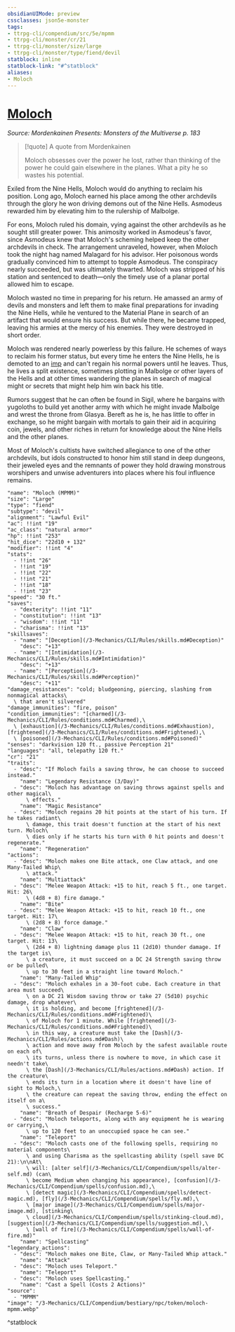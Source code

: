 ```yaml
---
obsidianUIMode: preview
cssclasses: json5e-monster
tags:
- ttrpg-cli/compendium/src/5e/mpmm
- ttrpg-cli/monster/cr/21
- ttrpg-cli/monster/size/large
- ttrpg-cli/monster/type/fiend/devil
statblock: inline
statblock-link: "#^statblock"
aliases:
- Moloch
---
```

# [Moloch](3-Mechanics\CLI\Compendium\bestiary\npc/moloch-mpmm.md)
*Source: Mordenkainen Presents: Monsters of the Multiverse p. 183*  

> [!quote] A quote from Mordenkainen  
> 
> Moloch obsesses over the power he lost, rather than thinking of the power he could gain elsewhere in the planes. What a pity he so wastes his potential.

Exiled from the Nine Hells, Moloch would do anything to reclaim his position. Long ago, Moloch earned his place among the other archdevils through the glory he won driving demons out of the Nine Hells. Asmodeus rewarded him by elevating him to the rulership of Malbolge.

For eons, Moloch ruled his domain, vying against the other archdevils as he sought still greater power. This animosity worked in Asmodeus's favor, since Asmodeus knew that Moloch's scheming helped keep the other archdevils in check. The arrangement unraveled, however, when Moloch took the night hag named Malagard for his advisor. Her poisonous words gradually convinced him to attempt to topple Asmodeus. The conspiracy nearly succeeded, but was ultimately thwarted. Moloch was stripped of his station and sentenced to death—only the timely use of a planar portal allowed him to escape.

Moloch wasted no time in preparing for his return. He amassed an army of devils and monsters and left them to make final preparations for invading the Nine Hells, while he ventured to the Material Plane in search of an artifact that would ensure his success. But while there, he became trapped, leaving his armies at the mercy of his enemies. They were destroyed in short order.

Moloch was rendered nearly powerless by this failure. He schemes of ways to reclaim his former status, but every time he enters the Nine Hells, he is demoted to an [imp](/3-Mechanics/CLI/Compendium/bestiary/fiend/imp.md) and can't regain his normal powers until he leaves. Thus, he lives a split existence, sometimes plotting in Malbolge or other layers of the Hells and at other times wandering the planes in search of magical might or secrets that might help him win back his title.

Rumors suggest that he can often be found in Sigil, where he bargains with yugoloths to build yet another army with which he might invade Malbolge and wrest the throne from Glasya. Bereft as he is, he has little to offer in exchange, so he might bargain with mortals to gain their aid in acquiring coin, jewels, and other riches in return for knowledge about the Nine Hells and the other planes.

Most of Moloch's cultists have switched allegiance to one of the other archdevils, but idols constructed to honor him still stand in deep dungeons, their jeweled eyes and the remnants of power they hold drawing monstrous worshipers and unwise adventurers into places where his foul influence remains.

```statblock
"name": "Moloch (MPMM)"
"size": "Large"
"type": "fiend"
"subtype": "devil"
"alignment": "Lawful Evil"
"ac": !!int "19"
"ac_class": "natural armor"
"hp": !!int "253"
"hit_dice": "22d10 + 132"
"modifier": !!int "4"
"stats":
  - !!int "26"
  - !!int "19"
  - !!int "22"
  - !!int "21"
  - !!int "18"
  - !!int "23"
"speed": "30 ft."
"saves":
  - "dexterity": !!int "11"
  - "constitution": !!int "13"
  - "wisdom": !!int "11"
  - "charisma": !!int "13"
"skillsaves":
  - "name": "[Deception](/3-Mechanics/CLI/Rules/skills.md#Deception)"
    "desc": "+13"
  - "name": "[Intimidation](/3-Mechanics/CLI/Rules/skills.md#Intimidation)"
    "desc": "+13"
  - "name": "[Perception](/3-Mechanics/CLI/Rules/skills.md#Perception)"
    "desc": "+11"
"damage_resistances": "cold; bludgeoning, piercing, slashing from nonmagical attacks\
  \ that aren't silvered"
"damage_immunities": "fire, poison"
"condition_immunities": "[charmed](/3-Mechanics/CLI/Rules/conditions.md#Charmed),\
  \ [exhaustion](/3-Mechanics/CLI/Rules/conditions.md#Exhaustion), [frightened](/3-Mechanics/CLI/Rules/conditions.md#Frightened),\
  \ [poisoned](/3-Mechanics/CLI/Rules/conditions.md#Poisoned)"
"senses": "darkvision 120 ft., passive Perception 21"
"languages": "all, telepathy 120 ft."
"cr": "21"
"traits":
  - "desc": "If Moloch fails a saving throw, he can choose to succeed instead."
    "name": "Legendary Resistance (3/Day)"
  - "desc": "Moloch has advantage on saving throws against spells and other magical\
      \ effects."
    "name": "Magic Resistance"
  - "desc": "Moloch regains 20 hit points at the start of his turn. If he takes radiant\
      \ damage, this trait doesn't function at the start of his next turn. Moloch\
      \ dies only if he starts his turn with 0 hit points and doesn't regenerate."
    "name": "Regeneration"
"actions":
  - "desc": "Moloch makes one Bite attack, one Claw attack, and one Many-Tailed Whip\
      \ attack."
    "name": "Multiattack"
  - "desc": "Melee Weapon Attack: +15 to hit, reach 5 ft., one target. Hit: 26\
      \ (4d8 + 8) fire damage."
    "name": "Bite"
  - "desc": "Melee Weapon Attack: +15 to hit, reach 10 ft., one target. Hit: 17\
      \ (2d8 + 8) force damage."
    "name": "Claw"
  - "desc": "Melee Weapon Attack: +15 to hit, reach 30 ft., one target. Hit: 13\
      \ (2d4 + 8) lightning damage plus 11 (2d10) thunder damage. If the target is\
      \ a creature, it must succeed on a DC 24 Strength saving throw or be pulled\
      \ up to 30 feet in a straight line toward Moloch."
    "name": "Many-Tailed Whip"
  - "desc": "Moloch exhales in a 30-foot cube. Each creature in that area must succeed\
      \ on a DC 21 Wisdom saving throw or take 27 (5d10) psychic damage, drop whatever\
      \ it is holding, and become [frightened](/3-Mechanics/CLI/Rules/conditions.md#Frightened)\
      \ of Moloch for 1 minute. While [frightened](/3-Mechanics/CLI/Rules/conditions.md#Frightened)\
      \ in this way, a creature must take the [Dash](/3-Mechanics/CLI/Rules/actions.md#Dash)\
      \ action and move away from Moloch by the safest available route on each of\
      \ its turns, unless there is nowhere to move, in which case it needn't take\
      \ the [Dash](/3-Mechanics/CLI/Rules/actions.md#Dash) action. If the creature\
      \ ends its turn in a location where it doesn't have line of sight to Moloch,\
      \ the creature can repeat the saving throw, ending the effect on itself on a\
      \ success."
    "name": "Breath of Despair (Recharge 5-6)"
  - "desc": "Moloch teleports, along with any equipment he is wearing or carrying,\
      \ up to 120 feet to an unoccupied space he can see."
    "name": "Teleport"
  - "desc": "Moloch casts one of the following spells, requiring no material components\
      \ and using Charisma as the spellcasting ability (spell save DC 21):\n\nAt\
      \ will: [alter self](/3-Mechanics/CLI/Compendium/spells/alter-self.md) (can\
      \ become Medium when changing his appearance), [confusion](/3-Mechanics/CLI/Compendium/spells/confusion.md),\
      \ [detect magic](/3-Mechanics/CLI/Compendium/spells/detect-magic.md), [fly](/3-Mechanics/CLI/Compendium/spells/fly.md),\
      \ [major image](/3-Mechanics/CLI/Compendium/spells/major-image.md), [stinking\
      \ cloud](/3-Mechanics/CLI/Compendium/spells/stinking-cloud.md), [suggestion](/3-Mechanics/CLI/Compendium/spells/suggestion.md),\
      \ [wall of fire](/3-Mechanics/CLI/Compendium/spells/wall-of-fire.md)"
    "name": "Spellcasting"
"legendary_actions":
  - "desc": "Moloch makes one Bite, Claw, or Many-Tailed Whip attack."
    "name": "Attack"
  - "desc": "Moloch uses Teleport."
    "name": "Teleport"
  - "desc": "Moloch uses Spellcasting."
    "name": "Cast a Spell (Costs 2 Actions)"
"source":
  - "MPMM"
"image": "/3-Mechanics/CLI/Compendium/bestiary/npc/token/moloch-mpmm.webp"
```
^statblock